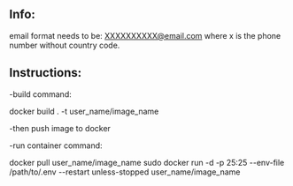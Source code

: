 Info:
-----
email format needs to be:
XXXXXXXXXX@email.com
where x is the phone number without country code.


Instructions:
-------------

-build command:

docker build . -t user_name/image_name

-then push image to docker

-run container command:

docker pull user_name/image_name
sudo docker run -d -p 25:25 --env-file /path/to/.env --restart unless-stopped user_name/image_name
